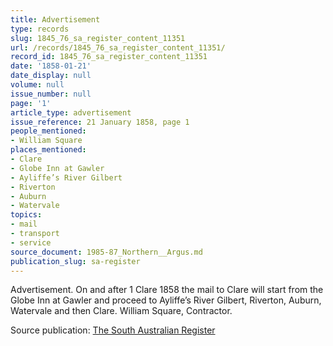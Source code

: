 ```yaml
---
title: Advertisement
type: records
slug: 1845_76_sa_register_content_11351
url: /records/1845_76_sa_register_content_11351/
record_id: 1845_76_sa_register_content_11351
date: '1858-01-21'
date_display: null
volume: null
issue_number: null
page: '1'
article_type: advertisement
issue_reference: 21 January 1858, page 1
people_mentioned:
- William Square
places_mentioned:
- Clare
- Globe Inn at Gawler
- Ayliffe’s River Gilbert
- Riverton
- Auburn
- Watervale
topics:
- mail
- transport
- service
source_document: 1985-87_Northern__Argus.md
publication_slug: sa-register
---
```


Advertisement.  On and after 1 Clare 1858 the mail to Clare will start from the Globe Inn at Gawler and proceed to Ayliffe’s River Gilbert, Riverton, Auburn, Watervale and then Clare.  William Square, Contractor.

Source publication: [The South Australian Register](/publications/sa-register/)
